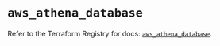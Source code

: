 # `aws_athena_database`

Refer to the Terraform Registry for docs: [`aws_athena_database`](https://registry.terraform.io/providers/hashicorp/aws/4.54.0/docs/resources/athena_database).
